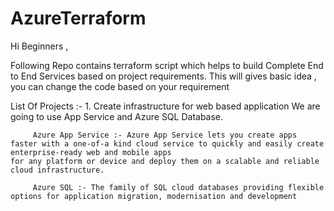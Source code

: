 # AzureTerraform

Hi Beginners ,

Following Repo contains terraform script which helps to build Complete End to End Services based on project requirements. This will gives basic idea , you can change the code based on your requirement

 
List Of Projects :- 
      1. Create infrastructure for web based application 
         We are going to use App Service and Azure SQL Database. 
         
         Azure App Service :- Azure App Service lets you create apps faster with a one-of-a kind cloud service to quickly and easily create enterprise-ready web and mobile apps                                 for any platform or device and deploy them on a scalable and reliable cloud infrastructure.
         
         Azure SQL :- The family of SQL cloud databases providing flexible options for application migration, modernisation and development
         
      
      
      
   









